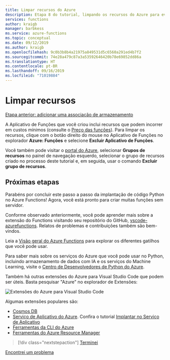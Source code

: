 ```yaml
---
title: Limpar recursos do Azure
description: Etapa 8 do tutorial, limpando os recursos do Azure para evitar incorrer em encargos contínuos.
services: functions
author: kraigb
manager: barbkess
ms.service: azure-functions
ms.topic: conceptual
ms.date: 09/12/2019
ms.author: kraigb
ms.openlocfilehash: 9c0b3b8b4a21975a849531d5c6560a291ed4b7f2
ms.sourcegitcommit: 74e28a479c87a3a53592646420b78e69852dd86a
ms.translationtype: HT
ms.contentlocale: pt-BR
ms.lasthandoff: 09/16/2019
ms.locfileid: "71019884"
---
```

# <a name="clean-up-resources"></a>Limpar recursos

[Etapa anterior: adicionar uma associação de armazenamento](tutorial-vs-code-serverless-python-07.md)

A Aplicativo de Funções que você criou inclui recursos que podem incorrer em custos mínimos (consulte o [Preço das funções](https://azure.microsoft.com/pricing/details/functions/)). Para limpar os recursos, clique com o botão direito do mouse no Aplicativo de Funções no explorador **Azure: Funções** e selecione **Excluir Aplicativo de Funções**.

Você também pode visitar o [portal do Azure](https://portal.azure.com), selecionar **Grupos de recursos** no painel de navegação esquerdo, selecionar o grupo de recursos criado no processo deste tutorial e, em seguida, usar o comando **Excluir grupo de recursos**.

## <a name="next-steps"></a>Próximas etapas

Parabéns por concluir este passo a passo da implantação de código Python no Azure Functions! Agora, você está pronto para criar muitas funções sem servidor.

Conforme observado anteriormente, você pode aprender mais sobre a extensão do Functions visitando seu repositório do GitHub, [vscode-azurefunctions](https://github.com/Microsoft/vscode-azurefunctions). Relatos de problemas e contribuições também são bem-vindos.

Leia a [Visão geral do Azure Functions](/azure/azure-functions/functions-overview.md) para explorar os diferentes gatilhos que você pode usar.

Para saber mais sobre os serviços do Azure que você pode usar no Python, incluindo armazenamento de dados com IA e os serviços do Machine Learning, visite o [Centro de Desenvolvedores de Python do Azure](/azure/python/?view=azure-python).

Também há outras extensões do Azure para Visual Studio Code que podem ser úteis. Basta pesquisar "Azure" no explorador de Extensões:

![Extensões do Azure para Visual Studio Code](media/tutorial-vs-code-serverless-python/azure-extensions.png)

Algumas extensões populares são:

- [Cosmos DB](https://marketplace.visualstudio.com/items?itemName=ms-azuretools.vscode-cosmosdb)
- [Serviço de Aplicativo do Azure](https://marketplace.visualstudio.com/items?itemName=ms-azuretools.vscode-azureappservice). Confira o tutorial [Implantar no Serviço de Aplicativo](tutorial-deploy-app-service-on-linux-01.md)
- [Ferramentas da CLI do Azure](https://marketplace.visualstudio.com/items?itemName=ms-vscode.azurecli)
- [Ferramentas do Azure Resource Manager](https://marketplace.visualstudio.com/items?itemName=msazurermtools.azurerm-vscode-tools)

> [!div class="nextstepaction"]
> [Terminei](https://docs.microsoft.com/python/azure/?view=azure-python)

[Encontrei um problema](https://www.research.net/r/PWZWZ52?tutorial=vscode-functions-python&step=08-clean-up-resources)
